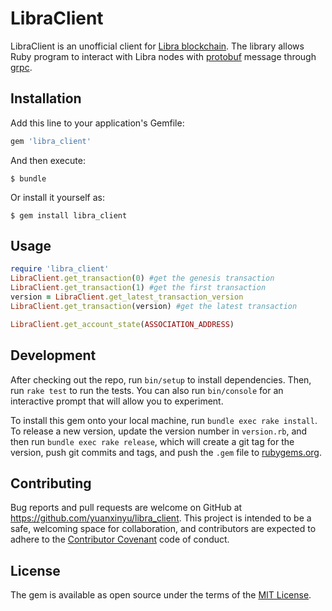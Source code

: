 # LibraClient

LibraClient is an unofficial client for [Libra blockchain](http://libra.org). The library allows Ruby program to interact with Libra nodes with [protobuf](https://developers.google.com/protocol-buffers/) message through [grpc](https://grpc.io/). 


## Installation

Add this line to your application's Gemfile:

```ruby
gem 'libra_client'
```

And then execute:

    $ bundle

Or install it yourself as:

    $ gem install libra_client

## Usage


```ruby
require 'libra_client'
LibraClient.get_transaction(0) #get the genesis transaction
LibraClient.get_transaction(1) #get the first transaction
version = LibraClient.get_latest_transaction_version
LibraClient.get_transaction(version) #get the latest transaction

LibraClient.get_account_state(ASSOCIATION_ADDRESS)
```

## Development

After checking out the repo, run `bin/setup` to install dependencies. Then, run `rake test` to run the tests. You can also run `bin/console` for an interactive prompt that will allow you to experiment.

To install this gem onto your local machine, run `bundle exec rake install`. To release a new version, update the version number in `version.rb`, and then run `bundle exec rake release`, which will create a git tag for the version, push git commits and tags, and push the `.gem` file to [rubygems.org](https://rubygems.org).

## Contributing

Bug reports and pull requests are welcome on GitHub at https://github.com/yuanxinyu/libra_client. This project is intended to be a safe, welcoming space for collaboration, and contributors are expected to adhere to the [Contributor Covenant](http://contributor-covenant.org) code of conduct.

## License

The gem is available as open source under the terms of the [MIT License](https://opensource.org/licenses/MIT).
